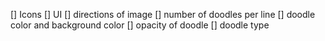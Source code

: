 [] Icons
[] UI
[] directions of image
[] number of doodles per line
[] doodle color and background color
[] opacity of doodle
[] doodle type